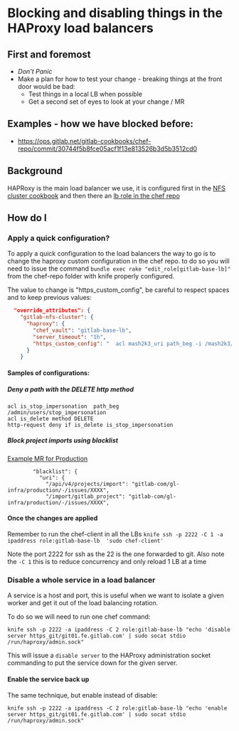 # Blocking and disabling things in the HAProxy load balancers

## First and foremost

* *Don't Panic*
* Make a plan for how to test your change - breaking things at the front door would be bad:
  * Test things in a local LB when possible
  * Get a second set of eyes to look at your change / MR

## Examples - how we have blocked before:

* https://ops.gitlab.net/gitlab-cookbooks/chef-repo/commit/30744f5b8fce05acf1f13e813526b3d5b3512cd0

## Background

HAPRoxy is the main load balancer we use, it is configured first in the
[NFS cluster cookbook](https://dev.gitlab.org/cookbooks/gitlab-nfs-cluster/blob/master/templates/default/haproxy.cfg.erb)
and then there an [lb role in the chef repo](https://ops.gitlab.net/gitlab-cookbooks/chef-repo/blob/master/roles/gitlab-cluster-lb.json)

## How do I

### Apply a quick configuration?

To apply a quick configuration to the load balancers the way to go is to change the haproxy custom
configuration in the chef repo.
to do so you will need to issue the command `bundle exec rake "edit_role[gitlab-base-lb]"` from the
chef-repo folder with knife properly configured.

The value to change is "https_custom_config", be careful to respect spaces and to keep previous values:
``` json
  "override_attributes": {
    "gitlab-nfs-cluster": {
      "haproxy": {
        "chef_vault": "gitlab-base-lb",
        "server_timeout": "1h",
        "https_custom_config": "  acl mash2k3_uri path_beg -i /mash2k3/mash2k3-repository/raw/\n  http-request deny if mash2k3_uri\n"
      }
    }
```

#### Samples of configurations:

##### Deny a path with the DELETE http method

```
acl is_stop_impersonation  path_beg         /admin/users/stop_impersonation
acl is_delete method DELETE
http-request deny if is_delete is_stop_impersonation
```

##### Block project imports using blacklist

[Example MR for Production](https://ops.gitlab.net/gitlab-cookbooks/chef-repo/-/merge_requests/5222)

```
        "blacklist": {
          "uri": {
            "/api/v4/projects/import": "gitlab-com/gl-infra/production/-/issues/XXXX",
            "/import/gitlab_project": "gitlab-com/gl-infra/production/-/issues/XXXX",
```

#### Once the changes are applied

Remember to run the chef-client in all the LBs
`knife ssh -p 2222 -C 1 -a ipaddress role:gitlab-base-lb  'sudo chef-client'`

Note the port 2222 for ssh as the 22 is the one forwarded to git. Also note the `-C 1`
this is to reduce concurrency and only reload 1 LB at a time

### Disable a whole service in a load balancer

A service is a host and port, this is useful when we want to isolate a given worker and get it out of the load balancing rotation.

To do so we will need to run one chef command:

```
knife ssh -p 2222 -a ipaddress -C 2 role:gitlab-base-lb "echo 'disable server https_git/git01.fe.gitlab.com' | sudo socat stdio /run/haproxy/admin.sock"
```

This will issue a `disable server` to the HAProxy administration socket commanding to put the service down for the given server.

#### Enable the service back up

The same technique, but enable instead of disable:

```
knife ssh -p 2222 -a ipaddress -C 2 role:gitlab-base-lb "echo 'enable server https_git/git01.fe.gitlab.com' | sudo socat stdio /run/haproxy/admin.sock"
```
